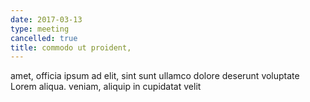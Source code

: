 ```yaml
---
date: 2017-03-13
type: meeting
cancelled: true
title: commodo ut proident,
---
```

amet, officia ipsum ad elit, sint sunt ullamco dolore deserunt voluptate Lorem aliqua. veniam, aliquip in cupidatat velit